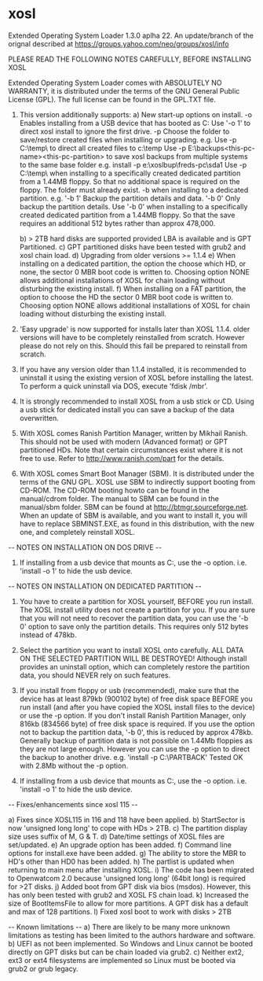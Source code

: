 # xosl
Extended Operating System Loader 1.3.0 aplha 22. 
An update/branch of the orignal described at https://groups.yahoo.com/neo/groups/xosl/info

PLEASE READ THE FOLLOWING NOTES CAREFULLY, BEFORE INSTALLING XOSL

Extended Operating System Loader comes with ABSOLUTELY NO WARRANTY, it
is distributed under the terms of the GNU General Public License (GPL).
The full license can be found in the GPL.TXT file.

1. This version additionally supports:
   a) New start-up options on install.
      -o <drive-offset>
         Enables installing from a USB device that has booted as C:
         Use '-o 1' to direct xosl install to ignore the first drive.
      -p <file-path>
         Choose the folder to save/restore created files when installing
         or upgrading. e.g.
         Use -p C:\temp\ to direct all created files to c:\temp
         Use -p E:\backups\<this-pc-name>\<this-pc-partition> to save
         xosl backups from multiple systems to the same base folder e.g.
                install -p e:\xoslbup\freds-pc\sda1
         Use -p C:\temp\ when installing to a specifically created dedicated
         partition from a 1.44MB floppy. So that no additional space is
         required on the floppy. The folder must already exist.
      -b <enable-disable-part-backup-data>  when installing to a
         dedicated partition. e.g.
         '-b 1' Backup the partition details and data.
         '-b 0' Only backup the partition details.
         Use '-b 0' when installing to a specifically created dedicated
         partition from a 1.44MB floppy. So that the save requires an
         additional 512 bytes rather than approx 478,000.

   b) > 2TB hard disks are supported provided LBA is available and is
      GPT Partitioned.
   c) GPT partitioned disks have been tested with grub2 and xosl chain load.
   d) Upgrading  from older versions >= 1.1.4
   e) When installing on a dedicated partition, the option the choose
      which HD, or none, the sector 0 MBR boot code is written to.
      Choosing option NONE allows additional installations of XOSL for
      chain loading without disturbing the existing install.
   f) When installing on a FAT partition, the option to choose
      the HD the sector 0 MBR boot code is written to.
      Choosing option NONE allows additional installations of XOSL for
      chain loading without disturbing the existing install.
  
2. 'Easy upgrade' is now supported for installs later than XOSL 1.1.4.
older versions will have to be completely reinstalled from scratch.
However please do not rely on this. Should this fail be prepared to
reinstall from scratch.

3. If you have any version older than 1.1.4 installed, it is recommended
to uninstall it using the existing version of XOSL before installing the
latest. To perform a quick uninstall via DOS, execute 'fdisk /mbr'.

4. It is strongly recommended to install XOSL from a usb stick or CD.
Using a usb stick for dedicated install you can save a backup of the
data overwritten.

5. With XOSL comes Ranish Partition Manager, written by Mikhail
Ranish.
This should not be used with modern (Advanced format) or GPT
partitioned HDs.
Note that certain circumstances exist where it is not
free to use. Refer to http://www.ranish.com/part for the details.

6. With XOSL comes Smart Boot Manager (SBM). It is distributed
under the terms of the GNU GPL. XOSL use SBM to indirectly
support booting from CD-ROM. The CD-ROM booting howto can be
found in the manual/cdrom folder. The manual to SBM can be
found in the manual/sbm folder. SBM can be found at
http://btmgr.sourceforge.net. When an update of SBM is available,
and you want to install it, you will have to replace SBMINST.EXE,
as found in this distribution, with the new one, and completely
reinstall XOSL.

-- NOTES ON INSTALLATION ON DOS DRIVE --

1. If installing from a usb device that mounts as C:, use the
   -o <drive-offset> option. i.e. 'install -o 1' to hide the usb
   device.

-- NOTES ON INSTALLATION ON DEDICATED PARTITION --

1. You have to create a partition for XOSL yourself, BEFORE you
run install. The XOSL install utility does not create a partition
for you. If you are sure that you will not need to recover the
partition data, you can use the '-b 0' option to save only the
partition details. This requires only 512 bytes instead of 478kb.


2. Select the partition you want to install XOSL onto carefully.
ALL DATA ON THE SELECTED PARTITION WILL BE DESTROYED! Although
install provides an uninstall option, which can completely restore
the partition data, you should NEVER rely on such features.

3. If you install from floppy or usb (recommended), make sure that the
device has at least 879kb (900102 byte) of free disk space BEFORE you run
install (and after you have copied the XOSL install files to the
device) or use the -p option. If you don't install Ranish Partition
Manager, only 816kb (834566 byte) of free disk space is required.
If you use the option not to backup the partition data, '-b 0', this is
reduced by approx 478kb.
Generally backup of partition data is not possible on 1.44Mb floppies as
they are not large enough. However you can use the -p option to direct 
the backup to another drive.
e.g. 'install -p C:\PARTBACK\'
Tested OK with 2.8Mb without the -p option.

4.  If installing from a usb device that mounts as C:, use the
   -o <drive-offset> option. i.e. 'install -o 1' to hide the usb
   device.

-- Fixes/enhancements since xosl 115 --

   a) Fixes since XOSL115 in 116 and 118 have been applied.
   b) StartSector is now 'unsigned long long' to cope with HDs > 2TB.
   c) The partition display size uses suffix of M, G & T.
   d) Date/time settings of XOSL files are set/updated.
   e) An upgrade option has been added.
   f) Command line options for install.exe have been added.
   g) The ability to store the MBR to HD's other than HD0 has been added.
   h) The partlist is updated when returning to main menu after installing
      XOSL.
   i) The code has been migrated to Openwatcom 2.0 because 
      'unsigned long long' (64bit long) is required for >2T disks.
   j) Added boot from GPT disk via bios (msdos). However, this has only been
      tested with grub2 and XOSL FS chain load.
   k) Increased the  size of BootItemsFile to allow for more partitions.
      A GPT disk has a default and max of 128 partitions.
   l) Fixed xosl boot to work with disks > 2TB
 
-- Known limitations --
   a) There are likely to be many more unknown limitations as testing has
      been limited to the authors hardware and software.
   b) UEFI as not been implemented.
      So Windows and Linux cannot be booted directly on GPT disks but can be
      chain loaded via grub2.
   c) Neither ext2, ext3 or ext4 filesystems are implemented so Linux must
      be booted via grub2 or grub legacy.
